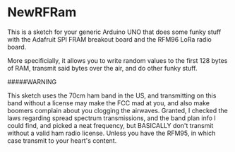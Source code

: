 # NewRFRam

This is a sketch for your generic Arduino UNO that does some funky stuff with
the Adafruit SPI FRAM breakout board and the RFM96 LoRa radio board.

More specificially, it allows you to write random values to the first 128
bytes of RAM, transmit said bytes over the air, and do other funky stuff.

#####WARNING

This sketch uses the 70cm ham band in the US, and transmitting on this band
without a license may make the FCC mad at you, and also make boomers complain
about you clogging the airwaves. Granted, I checked the laws regarding spread
spectrum transmissions, and the band plan info I could find, and picked a neat
frequency, but BASICALLY don't transmit without a valid ham radio license.
Unless you have the RFM95, in which case transmit to your heart's content.
